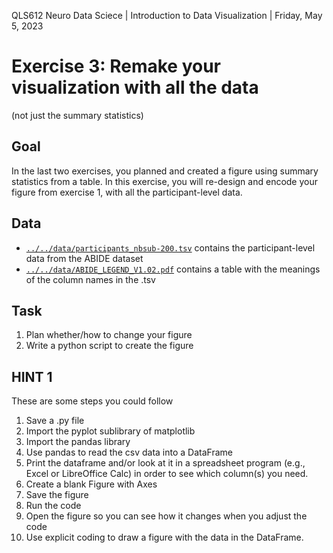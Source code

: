 QLS612 Neuro Data Sciece | Introduction to Data Visualization | Friday, May 5, 2023

# Exercise 3: Remake your visualization with all the data
(not just the summary statistics)

## Goal
In the last two exercises, you planned and created a figure using summary statistics from a table.
In this exercise, you will re-design and encode your figure from exercise 1, with all the participant-level data.

## Data
- [`../../data/participants_nbsub-200.tsv`](../../data/participants_nbsub-200.tsv) contains the participant-level data from the ABIDE dataset
- [`../../data/ABIDE_LEGEND_V1.02.pdf`](../../data/ABIDE_LEGEND_V1.02.pdf) contains a table with the meanings of the column names in the .tsv

## Task
1. Plan whether/how to change your figure
2. Write a python script to create the figure

## HINT 1
These are some steps you could follow
1. Save a .py file
2. Import the pyplot sublibrary of matplotlib
3. Import the pandas library
4. Use pandas to read the csv data into a DataFrame
5. Print the dataframe and/or look at it in a spreadsheet program (e.g., Excel or LibreOffice Calc) in order to see which column(s) you need.
6. Create a blank Figure with Axes
7. Save the figure
8. Run the code
9. Open the figure so you can see how it changes when you adjust the code
10. Use explicit coding to draw a figure with the data in the DataFrame.
